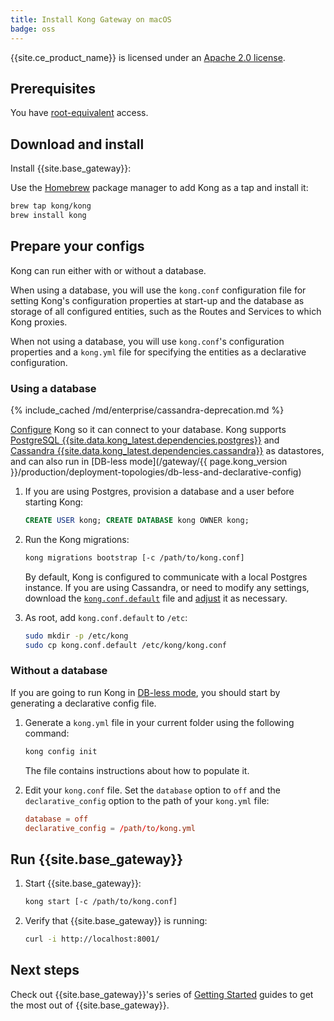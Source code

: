 ```yaml
---
title: Install Kong Gateway on macOS
badge: oss
---
```


{{site.ce_product_name}} is licensed under an
[Apache 2.0 license](https://github.com/Kong/kong/blob/master/LICENSE).

## Prerequisites

You have [root-equivalent](/gateway/{{page.kong_version}}/production/running-kong/kong-user) access.

## Download and install

Install {{site.base_gateway}}:

Use the [Homebrew](https://brew.sh/) package manager to add Kong as a tap and install it:

```bash
brew tap kong/kong
brew install kong
```

## Prepare your configs

Kong can run either with or without a database.

When using a database, you will use the `kong.conf` configuration file for setting Kong's
configuration properties at start-up and the database as storage of all configured entities,
such as the Routes and Services to which Kong proxies.

When not using a database, you will use `kong.conf`'s configuration properties and a `kong.yml`
file for specifying the entities as a declarative configuration.

### Using a database


{% include_cached /md/enterprise/cassandra-deprecation.md %}

[Configure][configuration] Kong so it can connect to your database. Kong supports
[PostgreSQL {{site.data.kong_latest.dependencies.postgres}}](http://www.postgresql.org/) and
[Cassandra {{site.data.kong_latest.dependencies.cassandra}}](http://cassandra.apache.org/) as datastores, and
can also run in [DB-less mode](/gateway/{{ page.kong_version }}/production/deployment-topologies/db-less-and-declarative-config)

1. If you are using Postgres, provision a database and a user before starting Kong:

    ```sql
    CREATE USER kong; CREATE DATABASE kong OWNER kong;
    ```

2. Run the Kong migrations:

    ```bash
    kong migrations bootstrap [-c /path/to/kong.conf]
    ```

    By default, Kong is configured to communicate with a local Postgres instance.
    If you are using Cassandra, or need to modify any settings, download the [`kong.conf.default`](https://raw.githubusercontent.com/Kong/kong/master/kong.conf.default) file and [adjust][configuration] it as necessary.

3. As root, add `kong.conf.default` to `/etc`:

    ```bash
    sudo mkdir -p /etc/kong
    sudo cp kong.conf.default /etc/kong/kong.conf
    ```

### Without a database

If you are going to run Kong in [DB-less mode](/gateway/latest/production/deployment-topologies/db-less-and-declarative-config),
you should start by generating a declarative config file.

1. Generate a `kong.yml` file in your current folder using the following command:

    ``` bash
    kong config init
    ```

    The file contains instructions about how to populate it.

2. Edit your `kong.conf` file. Set the `database` option
    to `off` and the `declarative_config` option to the path of your `kong.yml` file:

    ``` conf
    database = off
    declarative_config = /path/to/kong.yml
    ```

## Run {{site.base_gateway}}

1. Start {{site.base_gateway}}:

    ```bash
    kong start [-c /path/to/kong.conf]
    ```

2.  Verify that {{site.base_gateway}} is running:

    ```bash
    curl -i http://localhost:8001/
    ```

## Next steps

Check out {{site.base_gateway}}'s series of
[Getting Started](/gateway/{{page.kong_version}}/get-started/services-and-routes) guides to get the most
out of {{site.base_gateway}}.

[configuration]: /gateway/{{page.kong_version}}/reference/configuration#database
